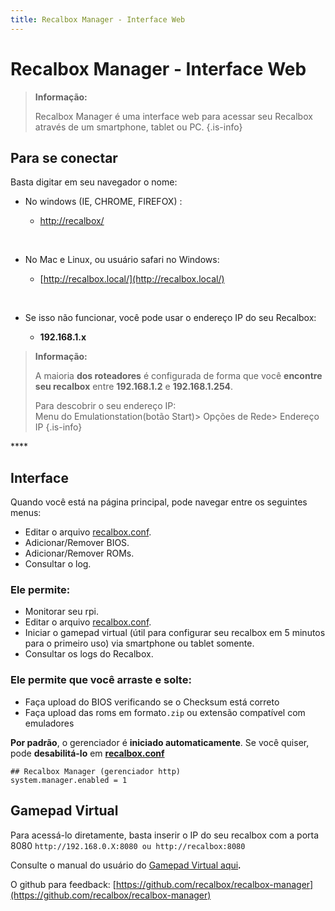 ```yaml
---
title: Recalbox Manager - Interface Web
---
```


# Recalbox Manager - Interface Web


>**Informação:**
>
>Recalbox Manager é uma interface web para acessar seu Recalbox através de um smartphone, tablet ou PC.
{.is-info}

## **Para se conectar** <a id="para-se-conectar"></a>

Basta digitar em seu navegador o nome:

* No windows \(IE, CHROME, FIREFOX\) :

  *  [http://recalbox/](http://recalbox/)​

  ​

* No Mac e Linux, ou usuário safari no Windows:

  * ​[http://recalbox.local/](http://recalbox.local/)​

  ​

* Se isso não funcionar, você pode usar o endereço IP do seu Recalbox:
  * **192.168.1.x**


>**Informação:**
>
>A maioria **dos roteadores** é configurada de forma que você **encontre seu recalbox** entre **192.168.1.2** e **192.168.1.254**.
>
>Para descobrir o seu endereço IP:  
>Menu do Emulationstation\(botão Start\)&gt; Opções de Rede&gt; Endereço IP
{.is-info}

\*\*\*\*

## **Interface** <a id="interface"></a>

Quando você está na página principal, pode navegar entre os seguintes menus:

* Editar o arquivo [recalbox.conf](/v/portugues/manual-basico/primeiras-nocoes/o-arquivo-recalbox.conf).
* Adicionar/Remover BIOS.
* Adicionar/Remover ROMs.
* Consultar o log.​

### Ele permite: <a id="ele-permite"></a>

* Monitorar seu rpi.
* Editar o arquivo [recalbox.conf](/v/portugues/manual-basico/primeiras-nocoes/o-arquivo-recalbox.conf).
* Iniciar o gamepad virtual \(útil para configurar seu recalbox em 5 minutos para o primeiro uso\) via smartphone ou tablet somente.
* Consultar os logs do Recalbox.​

### Ele permite que você arraste e solte: <a id="ele-permite-que-voce-arraste-e-solte"></a>

* Faça upload do BIOS verificando se o Checksum está correto
* Faça upload das roms em formato`.zip` ou extensão compatível com emuladores

​**Por padrão**, o gerenciador é **iniciado automaticamente**. Se você quiser, pode **desabilitá-lo** em [**recalbox.conf**](/v/portugues/manual-basico/primeiras-nocoes/o-arquivo-recalbox.conf)**​**

```text
## Recalbox Manager (gerenciador http)
system.manager.enabled = 1
```

## **Gamepad Virtual** <a id="gamepad-virtual"></a>

Para acessá-lo diretamente, basta inserir o IP do seu recalbox com a porta 8080 `http://192.168.0.X:8080 ou http://recalbox:8080`

Consulte o manual do usuário do [Gamepad Virtual aqui](https://recalbox.gitbook.io/tutorials/v/portugues/controles/controles/jogue-com-seu-smartphone-usando-o-gamepad-virtual)_**.**_

O github para feedback: [https://github.com/recalbox/recalbox-manager](https://github.com/recalbox/recalbox-manager)

